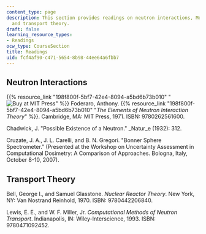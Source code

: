 ```yaml
---
content_type: page
description: This section provides readings on neutron interactions, Monte Carlo theory,
  and transport theory.
draft: false
learning_resource_types:
- Readings
ocw_type: CourseSection
title: Readings
uid: fcf4af90-c471-5654-8b98-44ee64a6fbb7
---
```

## Neutron Interactions

{{% resource_link "198f800f-5bf7-42e4-8094-a5bd6b73b010" "![Buy at MIT Press](/images/mp_logo.gif)" %}} Foderaro, Anthony. {{% resource_link "198f800f-5bf7-42e4-8094-a5bd6b73b010" "*The Elements of Neutron Interaction Theory*" %}}. Cambridge, MA: MIT Press, 1971. ISBN: 9780262561600.

Chadwick, J. "Possible Existence of a Neutron." \_Natur\_e (1932): 312.

Cruzate, J. A., J. L. Carelli, and B. N. Gregori. "Bonner Sphere Spectrometer." (Presented at the Workshop on Uncertainty Assessment in Computational Dosimetry: A Comparison of Approaches. Bologna, Italy, October 8-10, 2007).

## Transport Theory

Bell, George I., and Samuel Glasstone. *Nuclear Reactor Theory*. New York, NY: Van Nostrand Reinhold, 1970. ISBN: 9780442206840.

Lewis, E. E., and W. F. Miller, Jr. *Computational Methods of Neutron Transport*. Indianapolis, IN: Wiley-Interscience, 1993. ISBN: 9780471092452.